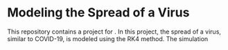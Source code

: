 # Modeling the Spread of a Virus
This repository contains a project for . In this project, the spread of a virus, similar to COVID-19, is modeled using the RK4 method. The simulation  
